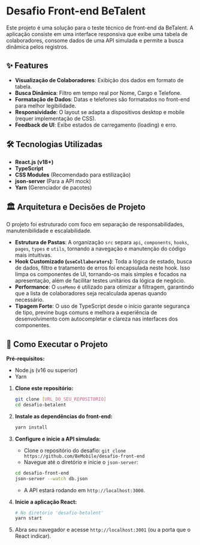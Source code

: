 # Desafio Front-end BeTalent

Este projeto é uma solução para o teste técnico de front-end da BeTalent. A aplicação consiste em uma interface responsiva que exibe uma tabela de colaboradores, consome dados de uma API simulada e permite a busca dinâmica pelos registros.

## ✨ Features

-   **Visualização de Colaboradores**: Exibição dos dados em formato de tabela.
-   **Busca Dinâmica**: Filtro em tempo real por Nome, Cargo e Telefone.
-   **Formatação de Dados**: Datas e telefones são formatados no front-end para melhor legibilidade.
-   **Responsividade**: O layout se adapta a dispositivos desktop e mobile (requer implementação de CSS).
-   **Feedback de UI**: Exibe estados de carregamento (loading) e erro.

## 🛠️ Tecnologias Utilizadas

-   **React.js (v18+)**
-   **TypeScript**
-   **CSS Modules** (Recomendado para estilização)
-   **json-server** (Para a API mock)
-   **Yarn** (Gerenciador de pacotes)

## 🏛️ Arquitetura e Decisões de Projeto

O projeto foi estruturado com foco em separação de responsabilidades, manutenibilidade e escalabilidade.

-   **Estrutura de Pastas**: A organização `src` separa `api`, `components`, `hooks`, `pages`, `types` e `utils`, tornando a navegação e manutenção do código mais intuitivas.
-   **Hook Customizado (`useCollaborators`)**: Toda a lógica de estado, busca de dados, filtro e tratamento de erros foi encapsulada neste hook. Isso limpa os componentes de UI, tornando-os mais simples e focados na apresentação, além de facilitar testes unitários da lógica de negócio.
-   **Performance**: O `useMemo` é utilizado para otimizar a filtragem, garantindo que a lista de colaboradores seja recalculada apenas quando necessário.
-   **Tipagem Forte**: O uso de TypeScript desde o início garante segurança de tipo, previne bugs comuns e melhora a experiência de desenvolvimento com autocompletar e clareza nas interfaces dos componentes.

## 🚀 Como Executar o Projeto

**Pré-requisitos:**
* Node.js (v16 ou superior)
* Yarn

1.  **Clone este repositório:**
    ```bash
    git clone [URL_DO_SEU_REPOSITORIO]
    cd desafio-betalent
    ```

2.  **Instale as dependências do front-end:**
    ```bash
    yarn install
    ```

3.  **Configure e inicie a API simulada:**
    * Clone o repositório do desafio: `git clone https://github.com/BeMobile/desafio-front-end`
    * Navegue até o diretório e inicie o `json-server`:
    ```bash
    cd desafio-front-end
    json-server --watch db.json
    ```
    * A API estará rodando em `http://localhost:3000`.

4.  **Inicie a aplicação React:**
    ```bash
    # No diretório 'desafio-betalent'
    yarn start
    ```

5.  Abra seu navegador e acesse `http://localhost:3001` (ou a porta que o React indicar).